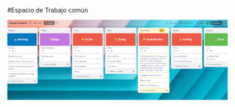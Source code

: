 #Espacio de Trabajo común



<p align="center">
  <img src="https://github.com/NoeliaFerrero/Proyecto_MentoriaFAMAF_2023/blob/83eb100718b887056664a42b37a609893afea00b/Trello/kanban.png">
</p>
</div>
